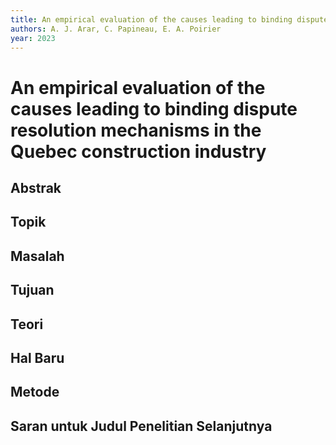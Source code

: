 ```yaml
---
title: An empirical evaluation of the causes leading to binding dispute resolution mechanisms in the Quebec construction industry
authors: A. J. Arar, C. Papineau, E. A. Poirier
year: 2023
---
```


# An empirical evaluation of the causes leading to binding dispute resolution mechanisms in the Quebec construction industry

## Abstrak



## Topik



## Masalah



## Tujuan



## Teori



## Hal Baru



## Metode



## Saran untuk Judul Penelitian Selanjutnya